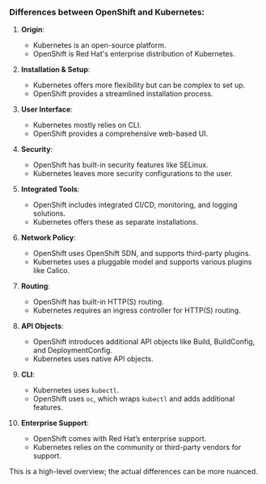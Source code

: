 ### Differences between OpenShift and Kubernetes:

1. **Origin**: 
    - Kubernetes is an open-source platform.
    - OpenShift is Red Hat's enterprise distribution of Kubernetes.

2. **Installation & Setup**: 
    - Kubernetes offers more flexibility but can be complex to set up.
    - OpenShift provides a streamlined installation process.

3. **User Interface**: 
    - Kubernetes mostly relies on CLI.
    - OpenShift provides a comprehensive web-based UI.

4. **Security**: 
    - OpenShift has built-in security features like SELinux.
    - Kubernetes leaves more security configurations to the user.

5. **Integrated Tools**: 
    - OpenShift includes integrated CI/CD, monitoring, and logging solutions.
    - Kubernetes offers these as separate installations.

6. **Network Policy**: 
    - OpenShift uses OpenShift SDN, and supports third-party plugins.
    - Kubernetes uses a pluggable model and supports various plugins like Calico.

7. **Routing**: 
    - OpenShift has built-in HTTP(S) routing.
    - Kubernetes requires an ingress controller for HTTP(S) routing.

8. **API Objects**: 
    - OpenShift introduces additional API objects like Build, BuildConfig, and DeploymentConfig.
    - Kubernetes uses native API objects.

9. **CLI**: 
    - Kubernetes uses `kubectl`.
    - OpenShift uses `oc`, which wraps `kubectl` and adds additional features.

10. **Enterprise Support**: 
    - OpenShift comes with Red Hat’s enterprise support.
    - Kubernetes relies on the community or third-party vendors for support.

This is a high-level overview; the actual differences can be more nuanced.
